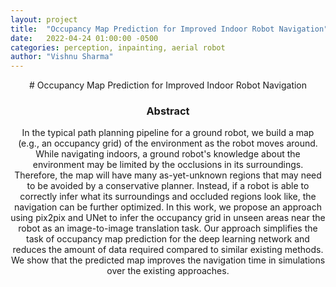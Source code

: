```yaml
---
layout: project
title:  "Occupancy Map Prediction for Improved Indoor Robot Navigation"
date:   2022-04-24 01:00:00 -0500
categories: perception, inpainting, aerial robot
author: "Vishnu Sharma"
---
```


<center>
# Occupancy Map Prediction for Improved Indoor Robot Navigation

### Abstract

In the typical path planning pipeline for a ground robot, we build a map (e.g., an occupancy grid) of the environment as the robot moves around. While navigating indoors, a ground robot's knowledge about the environment may be limited by the occlusions in its surroundings. Therefore, the map will have many as-yet-unknown regions that may need to be avoided by a conservative planner. Instead, if a robot is able to correctly infer what its surroundings and occluded regions look like, the navigation can be further optimized. In this work, we propose an approach using pix2pix and UNet to infer the occupancy grid in unseen areas near the robot as an image-to-image translation task. Our approach simplifies the task of occupancy map prediction for the deep learning network and reduces the amount of data required compared to similar existing methods. We show that the predicted map improves the navigation time in simulations over the existing approaches.


</center>
